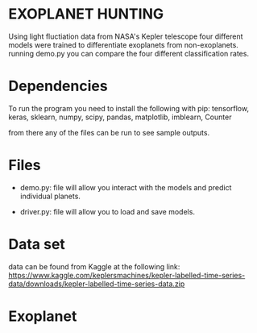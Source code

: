 # EXOPLANET HUNTING

Using light fluctiation data from NASA's Kepler telescope four different models were trained to differentiate exoplanets from non-exoplanets. running demo.py you can compare the four different classification rates.

# Dependencies
To run the program you need to install the following with pip: 
tensorflow,
keras,
sklearn, 
numpy, 
scipy, 
pandas, 
matplotlib, 
imblearn, 
Counter

from there any of the files can be run to see sample outputs. 

# Files

- demo.py: file will allow you interact with the models and predict individual planets. 

- driver.py: file will allow you to load and save models. 

# Data set

data can be found from Kaggle at the following link: https://www.kaggle.com/keplersmachines/kepler-labelled-time-series-data/downloads/kepler-labelled-time-series-data.zip
# Exoplanet
